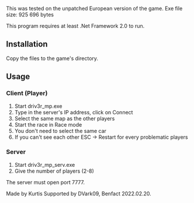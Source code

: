 This was tested on the unpatched European version of the game.
Exe file size: 925 696 bytes

This program requires at least .Net Framework 2.0 to run.

## Installation
Copy the files to the game's directory.

## Usage
### Client (Player)
1. Start driv3r_mp.exe
2. Type in the server's IP address, click on Connect
3. Select the same map as the other players
4. Start the race in Race mode
5. You don't need to select the same car
6. If you can't see each other ESC -> Restart for every problematic players

### Server
1. Start driv3r_mp_serv.exe
2. Give the number of players (2-8)

The server must open port 7777.



Made by Kurtis
Supported by DVark09, Benfact
2022.02.20.
